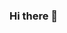 ### Hi there 👋

<!--
**F0llis/F0llis** is a ✨ _special_ ✨ repository because its `README.md` (this file) appears on your GitHub profile.

?style=flat&logo=appveyor

Here are some ideas to get you started:

- 🔭 I’m currently working on ...
- 🌱 I’m currently learning ...
- 👯 I’m looking to collaborate on ...
- 🤔 I’m looking for help with ...
- 💬 Ask me about ...
- 📫 How to reach me: ...
- 😄 Pronouns: ...
- ⚡ Fun fact: ...
-->
